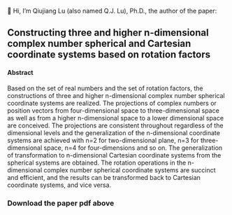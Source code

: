 👋 Hi, I’m Qiujiang Lu (also named Q.J. Lu), Ph.D., the author of the paper: <br>
<h2>Constructing three and higher n-dimensional complex number spherical and Cartesian coordinate systems based on rotation factors</h2>

<h4>Abstract</h4>
<p>
Based on the set of real numbers and the set of rotation factors, the constructions of three and higher n-dimensional complex number spherical coordinate systems are realized. The projections of complex numbers or position vectors from four-dimensional space to three-dimensional space as well as from a higher n-dimensional space to a lower dimensional space are conceived. The projections are consistent throughout regardless of the dimensional levels and the generalization of the n-dimensional coordinate systems are achieved with n=2 for two-dimensional plane, n=3 for three-dimensional space, n=4 for four-dimensions and so on. The generalization of transformation to n-dimensional Cartesian coordinate systems from the spherical systems are obtained. The rotation operations in the n-dimensional complex number spherical coordinate systems are succinct and efficient, and the results can be transformed back to Cartesian coordinate systems, and vice versa.
</p>




<h3>Download the paper pdf above</h3>
